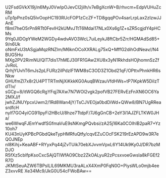 U2FsdGVkX19j/n6MyJ0VwIpOJevCI2jilh/v7eBgXcnW+B/rhvcm+EdpVUHuZcRM
uTp1pPnz0sQ5lvOopHC193RUcFOP1zCcZF+TD8gqqPOv4sarLrpLax2zIzwJJAnE
f8ml7heO5rPn9RTt0FevlH2kUMvJTtT6Mdai17NLx0Xs6g1Z+sZR5cgjdY4pHCMs
9Yq0JlDOpYWeM2WGDy4wdvAVO3WcL7uiLeykJ8ftCbr5Zrr/HGMAdSd85+9/n6Uk
oNmFxU3tASgjaMqzRNZlm/M6knOCoXXRALg75xQ+MffG2dihOdNeav//N4BUG5Hu
MXg2PV2RimNU/QlT7dis17hMEJ30FR1GAw2XU8x3yN1RkhdsHOjhomnSzZfJvRoL
QrhjYUvhT6mJs2pLFURz2iIPdzlF1WM8sC3OD3Z1Obd21qF/OPttvPhnkHR6sNkw
GHUfmZl7x8r2U4PTTRTmNjXiKkkKG0AuqBWzauVfdHWs+tP7IKpkW5DiIzTdTIv/
sGCp+8/itWGQ6cRgYFqj7AXw7N7WOl2vgk2pofVB27FERvEzFnXN6OC6Ya2MXJ/f
jwhZJNUYpcxUwm2/1Rd8Wan4jY/TsCJVEOja0bdDiWd+QWw8/BN7UgRReasrdfcH
nylf7GO4yiCG91IpyFi2HBcU/8hze7TtdpF/7J6gGnCB+2eY3i1AJZFLTKW0JHa/
we6WwqFJEmYwdfSGfmaVuE9sNKmgPQvbsi/zA25j16Ka0COlhIB2paR7+Yz10oh7
KU43nUyKPBcPGbdQkeTypHMRfuQtfy/cqvEZuCOcFSK219rEzAPD9w3R7eQOJNEp
nI8Kihj+KeaABF+RYyxPq44jZvTUik70ebXJvvmVpxL6Y14Uk9Ky0J/DR7bzMDJO
R5fXz5cbIfpKsoCxcSAjQTIWfAO9Cbz2ZkOALyuR2zPcsxvoeGwsIa8kFGEf2R7D
JKMtSeuAZW6TBPsILlL69MKMU3raALxX4XmP0FqN0O+PiysWLo0mjb4eeZ3xvvRE
Xe34Mc9/JkG0U54cFWoBAw==
